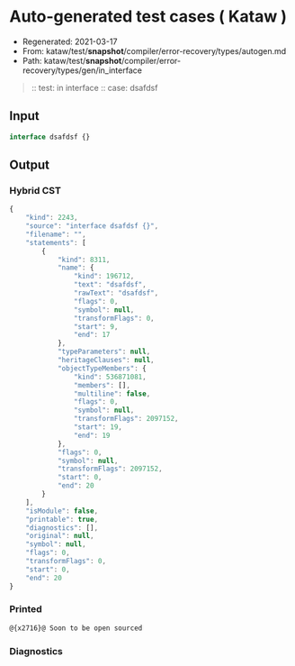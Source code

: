 # Auto-generated test cases ( Kataw )
- Regenerated: 2021-03-17
- From: kataw/test/__snapshot__/compiler/error-recovery/types/autogen.md
- Path: kataw/test/__snapshot__/compiler/error-recovery/types/gen/in_interface
> :: test: in interface
> :: case: dsafdsf
## Input

`````js
interface dsafdsf {}
`````

## Output

### Hybrid CST

```javascript
{
    "kind": 2243,
    "source": "interface dsafdsf {}",
    "filename": "",
    "statements": [
        {
            "kind": 8311,
            "name": {
                "kind": 196712,
                "text": "dsafdsf",
                "rawText": "dsafdsf",
                "flags": 0,
                "symbol": null,
                "transformFlags": 0,
                "start": 9,
                "end": 17
            },
            "typeParameters": null,
            "heritageClauses": null,
            "objectTypeMembers": {
                "kind": 536871081,
                "members": [],
                "multiline": false,
                "flags": 0,
                "symbol": null,
                "transformFlags": 2097152,
                "start": 19,
                "end": 19
            },
            "flags": 0,
            "symbol": null,
            "transformFlags": 2097152,
            "start": 0,
            "end": 20
        }
    ],
    "isModule": false,
    "printable": true,
    "diagnostics": [],
    "original": null,
    "symbol": null,
    "flags": 0,
    "transformFlags": 0,
    "start": 0,
    "end": 20
}
```

### Printed

```javascript
@{x2716}@ Soon to be open sourced
```

### Diagnostics

```javascript

```

